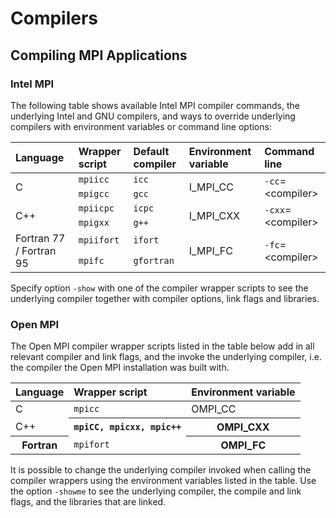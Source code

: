 # Compilers

## Compiling MPI Applications

### Intel MPI

The following table shows available Intel MPI compiler commands, the underlying Intel and GNU compilers, and ways to override underlying compilers with environment variables or command line options:

<table>
<thead>
<th align="left">Language</th>
<th align="left">Wrapper script</th>
<th align="left">Default compiler</th>
<th align="left">Environment variable</th>
<th align="left">Command line</th>
</thead>
<tbody>
<tr>
<td rowspan="2" align="left" valign="middle">C</td>
<td><code class="code">mpiicc</code></td>
<td><code class="code">icc</code></td>
<td rowspan="2">I_MPI_CC</td>
<td rowspan="2"><code class="code">-cc</code>=&lt;compiler&gt;</td>
</tr>
<tr>
<td><code class="code">mpigcc</code></td>
<td><code class="code">gcc</code></td>
</tr>
<tr>
<td rowspan="2">C++</td>
<td><code class="code">mpiicpc</code></td>
<td><code class="code">icpc</code></td>
<td rowspan="2">I_MPI_CXX</td>
<td rowspan="2"><code class="code">-cxx</code>=&lt;compiler&gt;</td>
</tr>
<tr>
<td><code class="code">mpigxx</code></td>
<td><code class="code">g++</code></td>
</tr>
<tr>
<td rowspan="2">Fortran 77 / Fortran 95</td>
<td><code class="code">mpiifort</code></td>
<td><code class="code">ifort</code></td>
<td rowspan="2">I_MPI_FC</td>
<td rowspan="2"><code class="code">-fc</code>=&lt;compiler&gt;</td>
</tr>
<tr>
<td><code class="code">mpifc</code></td>
<td><code class="code">gfortran</code></td>
</tr>
</tbody>
</table>

Specify option `-show` with one of the compiler wrapper scripts to see the underlying compiler together with compiler options, link flags and libraries.


### Open MPI

The Open MPI compiler wrapper scripts listed in the table below add in all relevant compiler and link flags, and the invoke the underlying compiler, i.e. the compiler the Open MPI installation was built with.

<table>
<thead>
<th align="left">Language</th>
<th align="left">Wrapper script</th>
<th align="left">Environment variable</th>
</thead>
<tbody>
<tr>
<td>C</th>
<td><code class="code">mpicc</code></th>
<td>OMPI_CC</th>
</tr>
<tr>
<td>C++</td>
<th><code class="code">mpiCC, mpicxx, mpic++</code></th>
<th>OMPI_CXX</th>
</tr>
<tr>
<th>Fortran</th>
<td><code class="code">mpifort</code></th>
<th>OMPI_FC</th>
</tr>
</tbody>
</table>

It is possible to change the underlying compiler invoked when calling the compiler wrappers using the environment variables listed in the table. Use the option `-showme` to see the underlying compiler, the compile and link flags, and the libraries that are linked.
